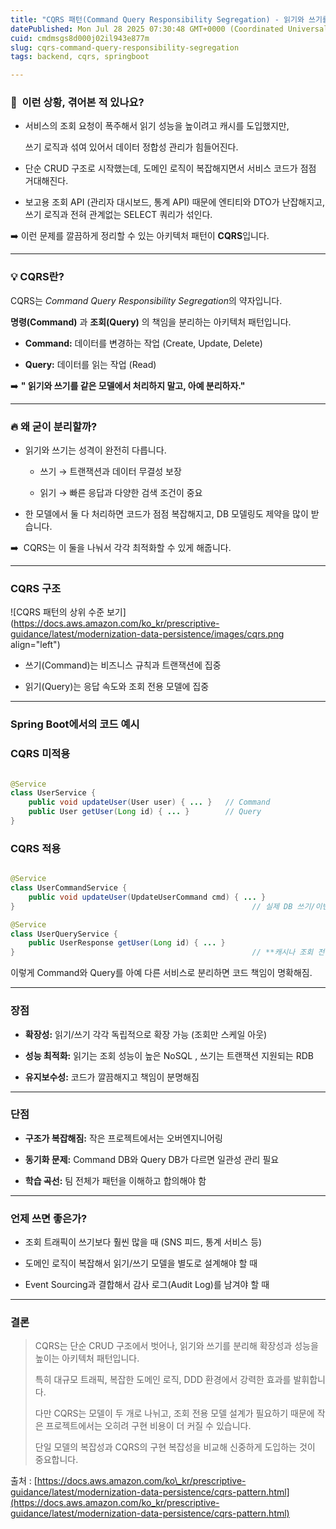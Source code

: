```yaml
---
title: "CQRS 패턴(Command Query Responsibility Segregation) - 읽기와 쓰기를 분리해야 할 때"
datePublished: Mon Jul 28 2025 07:30:48 GMT+0000 (Coordinated Universal Time)
cuid: cmdmsgs8d000j02il943e877m
slug: cqrs-command-query-responsibility-segregation
tags: backend, cqrs, springboot

---
```


### 📌  이런 상황, 겪어본 적 있나요?

* 서비스의 조회 요청이 폭주해서 읽기 성능을 높이려고 캐시를 도입했지만,
    
    쓰기 로직과 섞여 있어서 데이터 정합성 관리가 힘들어진다.
    
* 단순 CRUD 구조로 시작했는데, 도메인 로직이 복잡해지면서 서비스 코드가 점점 거대해진다.
    
* 보고용 조회 API (관리자 대시보드, 통계 API) 때문에 엔티티와 DTO가 난잡해지고, 쓰기 로직과 전혀 관계없는 SELECT 쿼리가 섞인다.
    

➡️ 이런 문제를 깔끔하게 정리할 수 있는 아키텍처 패턴이 **CQRS**입니다.

---

### 💡 CQRS란?

CQRS는 *Command Query Responsibility Segregation*의 약자입니다.

**명령(Command)** 과 **조회(Query)** 의 책임을 분리하는 아키텍처 패턴입니다.

* **Command:** 데이터를 변경하는 작업 (Create, Update, Delete)
    
* **Query:** 데이터를 읽는 작업 (Read)
    

➡️ **" 읽기와 쓰기를 같은 모델에서 처리하지 말고, 아예 분리하자."**

---

### 🔥 왜 굳이 분리할까?

* 읽기와 쓰기는 성격이 완전히 다릅니다.
    
    * 쓰기 → 트랜잭션과 데이터 무결성 보장
        
    * 읽기 → 빠른 응답과 다양한 검색 조건이 중요
        
* 한 모델에서 둘 다 처리하면 코드가 점점 복잡해지고, DB 모델링도 제약을 많이 받습니다.
    

➡️  CQRS는 이 둘을 나눠서 각각 최적화할 수 있게 해줍니다.

---

### CQRS 구조  

![CQRS 패턴의 상위 수준 보기](https://docs.aws.amazon.com/ko_kr/prescriptive-guidance/latest/modernization-data-persistence/images/cqrs.png align="left")

* 쓰기(Command)는 비즈니스 규칙과 트랜잭션에 집중
    
* 읽기(Query)는 응답 속도와 조회 전용 모델에 집중
    

---

### Spring Boot에서의 코드 예시

### CQRS 미적용

```java

@Service
class UserService {
    public void updateUser(User user) { ... }   // Command
    public User getUser(Long id) { ... }        // Query
}

```

### CQRS 적용

```java

@Service
class UserCommandService {
    public void updateUser(UpdateUserCommand cmd) { ... }
}                                                     // 실제 DB 쓰기/이벤트 발행

@Service
class UserQueryService {
    public UserResponse getUser(Long id) { ... }
}                                                     // **캐시나 조회 전용 DB 사용** 

```

이렇게 Command와 Query를 아예 다른 서비스로 분리하면 코드 책임이 명확해짐.

---

### 장점

* **확장성:** 읽기/쓰기 각각 독립적으로 확장 가능 (조회만 스케일 아웃)
    
* **성능 최적화:** 읽기는 조회 성능이 높은 NoSQL , 쓰기는 트랜잭션 지원되는 RDB
    
* **유지보수성:** 코드가 깔끔해지고 책임이 분명해짐
    

---

### 단점

* **구조가 복잡해짐:** 작은 프로젝트에서는 오버엔지니어링
    
* **동기화 문제:** Command DB와 Query DB가 다르면 일관성 관리 필요
    
* **학습 곡선:** 팀 전체가 패턴을 이해하고 합의해야 함
    

---

### 언제 쓰면 좋은가?

* 조회 트래픽이 쓰기보다 훨씬 많을 때 (SNS 피드, 통계 서비스 등)
    
* 도메인 로직이 복잡해서 읽기/쓰기 모델을 별도로 설계해야 할 때
    
* Event Sourcing과 결합해서 감사 로그(Audit Log)를 남겨야 할 때
    

---

### 결론

> CQRS는 단순 CRUD 구조에서 벗어나, 읽기와 쓰기를 분리해 확장성과 성능을 높이는 아키텍처 패턴입니다.
> 
> 특히 대규모 트래픽, 복잡한 도메인 로직, DDD 환경에서 강력한 효과를 발휘합니다.
> 
> 다만 CQRS는 모델이 두 개로 나뉘고, 조회 전용 모델 설계가 필요하기 때문에 작은 프로젝트에서는 오히려 구현 비용이 더 커질 수 있습니다.
> 
> 단일 모델의 복잡성과 CQRS의 구현 복잡성을 비교해 신중하게 도입하는 것이 중요합니다.

출처 : [https://docs.aws.amazon.com/ko\_kr/prescriptive-guidance/latest/modernization-data-persistence/cqrs-pattern.html](https://docs.aws.amazon.com/ko_kr/prescriptive-guidance/latest/modernization-data-persistence/cqrs-pattern.html)